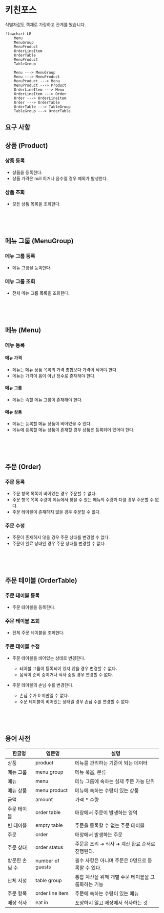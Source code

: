 # 키친포스

식별자값도 객체로 가정하고 관계를 봤습니다.

```mermaid
flowchart LR
    Menu
    MenuGroup
    MenuProduct
    OrderLineItem
    OrderTable
    MenuProduct
    TableGroup
    
    Menu ---> MenuGroup
    Menu ---> MenuProduct
    MenuProduct ---> Menu
    MenuProduct ---> Product
    OrderLineItem ---> Menu
    OrderLineItem ---> Order
    Order ---> OrderLineItem
    Order ---> OrderTable
    OrderTable ---> TableGroup
    TableGroup ---> OrderTable
```

## 요구 사항

## 상품 (Product)

### 상품 등록

- 상품을 등록한다.
- 상품 가격은 null 이거나 음수일 경우 예외가 발생한다.

### 상품 조회

- 모든 상품 목록을 조회한다.

<br>
<br>
<br>

## 메뉴 그룹 (MenuGroup)

### 메뉴 그룹 등록

- 메뉴 그룹을 등록한다.

### 메뉴 그룹 조회

- 전체 메뉴 그룹 목록을 조회한다.

<br>
<br>
<br>

## 메뉴 (Menu)

### 메뉴 등록

#### 메뉴 가격

- 메뉴는 메뉴 상품 목록의 가격 총합보다 가격이 적어야 한다.
- 메뉴는 가격이 음이 아닌 정수로 존재해야 한다.


#### 메뉴 그룹

- 메뉴는 속할 메뉴 그룹이 존재해야 한다.


#### 메뉴 상품

- 메뉴는 등록할 메뉴 상품이 비어있을 수 있다.
- 메뉴에 등록할 메뉴 상품이 존재할 경우 상품은 등록되어 있어야 한다.

<br>
<br>
<br>

## 주문 (Order) 

### 주문 등록

  - 주문 항목 목록이 비어있는 경우 주문할 수 없다.
  - 주문 항목 목록 수량이 메뉴에서 찾을 수 있는 메뉴의 수량과 다를 경우 주문할 수 없다.
  - 주문 테이블이 존재하지 않을 경우 주문할 수 없다.


### 주문 수정

  - 주문이 존재하지 않을 경우 주문 상태를 변경할 수 없다. 
  - 주문이 완료 상태인 경우 주문 상태를 변경할 수 없다. 

<br>
<br>
<br>

## 주문 테이블 (OrderTable)

### 주문 테이블 등록

- 주문 테이블을 등록한다.

### 주문 테이블 조회

- 전체 주문 테이블을 조회한다.

### 주문 테이블 수정

- 주문 테이블을 비어있는 상태로 변경한다.
  - 테이블 그룹이 등록되어 있지 않을 경우 변경할 수 없다.
  - 음식이 준비 중이거나 식사 중일 경우 변경할 수 없다.


- 주문 테이블의 손님 수를 변경한다.
  - 손님 수가 0 미만일 수 없다.
  - 주문 테이블이 비어있는 상태일 경우 손님 수를 변경할 수 없다.

<br>
<br>
<br>

## 용어 사전

| 한글명 | 영문명 | 설명 |
| --- | --- | --- |
| 상품 | product | 메뉴를 관리하는 기준이 되는 데이터 |
| 메뉴 그룹 | menu group | 메뉴 묶음, 분류 |
| 메뉴 | menu | 메뉴 그룹에 속하는 실제 주문 가능 단위 |
| 메뉴 상품 | menu product | 메뉴에 속하는 수량이 있는 상품 |
| 금액 | amount | 가격 * 수량 |
| 주문 테이블 | order table | 매장에서 주문이 발생하는 영역 |
| 빈 테이블 | empty table | 주문을 등록할 수 없는 주문 테이블 |
| 주문 | order | 매장에서 발생하는 주문 |
| 주문 상태 | order status | 주문은 조리 ➜ 식사 ➜ 계산 완료 순서로 진행된다. |
| 방문한 손님 수 | number of guests | 필수 사항은 아니며 주문은 0명으로 등록할 수 있다. |
| 단체 지정 | table group | 통합 계산을 위해 개별 주문 테이블을 그룹화하는 기능 |
| 주문 항목 | order line item | 주문에 속하는 수량이 있는 메뉴 |
| 매장 식사 | eat in | 포장하지 않고 매장에서 식사하는 것 |
